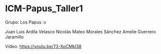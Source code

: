 # ICM-Papus_Taller1

Grupo: Los Papus :v

Juan Luis Ardila Velasco
Nicolás Mateo Morales Sánchez
Amelie Guerrero Jaramillo

Vídeo: https://youtu.be/73-XoCMkl38
